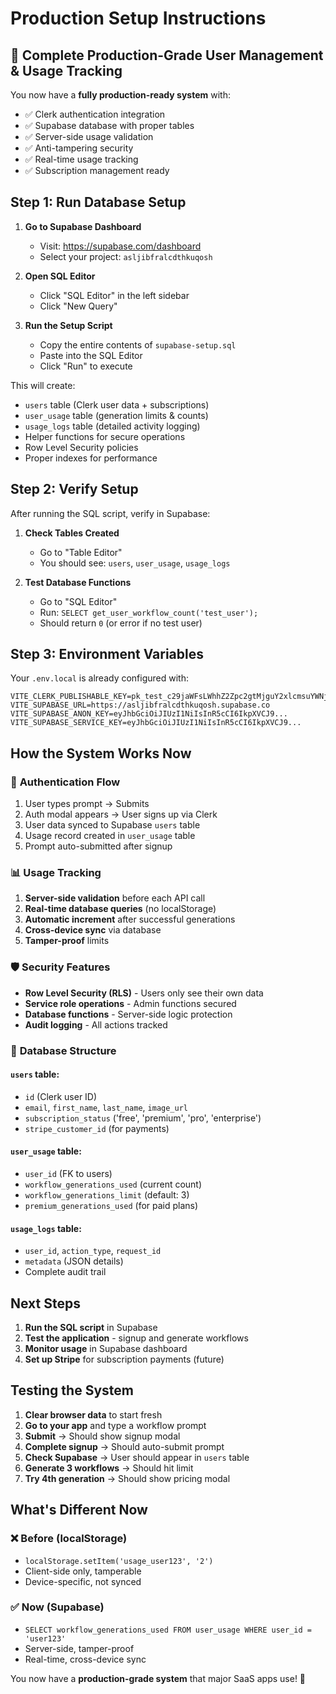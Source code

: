 # Production Setup Instructions

## 🚀 Complete Production-Grade User Management & Usage Tracking

You now have a **fully production-ready system** with:
- ✅ Clerk authentication integration
- ✅ Supabase database with proper tables
- ✅ Server-side usage validation
- ✅ Anti-tampering security
- ✅ Real-time usage tracking
- ✅ Subscription management ready

## Step 1: Run Database Setup

1. **Go to Supabase Dashboard**
   - Visit: https://supabase.com/dashboard
   - Select your project: `asljibfralcdthkuqosh`

2. **Open SQL Editor**
   - Click "SQL Editor" in the left sidebar
   - Click "New Query"

3. **Run the Setup Script**
   - Copy the entire contents of `supabase-setup.sql`
   - Paste into the SQL Editor
   - Click "Run" to execute

This will create:
- `users` table (Clerk user data + subscriptions)
- `user_usage` table (generation limits & counts)
- `usage_logs` table (detailed activity logging)
- Helper functions for secure operations
- Row Level Security policies
- Proper indexes for performance

## Step 2: Verify Setup

After running the SQL script, verify in Supabase:

1. **Check Tables Created**
   - Go to "Table Editor"
   - You should see: `users`, `user_usage`, `usage_logs`

2. **Test Database Functions**
   - Go to "SQL Editor"
   - Run: `SELECT get_user_workflow_count('test_user');`
   - Should return `0` (or error if no test user)

## Step 3: Environment Variables

Your `.env.local` is already configured with:
```env
VITE_CLERK_PUBLISHABLE_KEY=pk_test_c29jaWFsLWhhZ2Zpc2gtMjguY2xlcmsuYWNjb3VudHMuZGV2JA
VITE_SUPABASE_URL=https://asljibfralcdthkuqosh.supabase.co
VITE_SUPABASE_ANON_KEY=eyJhbGciOiJIUzI1NiIsInR5cCI6IkpXVCJ9...
VITE_SUPABASE_SERVICE_KEY=eyJhbGciOiJIUzI1NiIsInR5cCI6IkpXVCJ9...
```

## How the System Works Now

### 🔐 **Authentication Flow**
1. User types prompt → Submits
2. Auth modal appears → User signs up via Clerk
3. User data synced to Supabase `users` table
4. Usage record created in `user_usage` table
5. Prompt auto-submitted after signup

### 📊 **Usage Tracking**
1. **Server-side validation** before each API call
2. **Real-time database queries** (no localStorage)
3. **Automatic increment** after successful generations
4. **Cross-device sync** via database
5. **Tamper-proof** limits

### 🛡️ **Security Features**
- **Row Level Security (RLS)** - Users only see their own data
- **Service role operations** - Admin functions secured
- **Database functions** - Server-side logic protection
- **Audit logging** - All actions tracked

### 💾 **Database Structure**

#### `users` table:
- `id` (Clerk user ID)
- `email`, `first_name`, `last_name`, `image_url`
- `subscription_status` ('free', 'premium', 'pro', 'enterprise')
- `stripe_customer_id` (for payments)

#### `user_usage` table:
- `user_id` (FK to users)
- `workflow_generations_used` (current count)
- `workflow_generations_limit` (default: 3)
- `premium_generations_used` (for paid plans)

#### `usage_logs` table:
- `user_id`, `action_type`, `request_id`
- `metadata` (JSON details)
- Complete audit trail

## Next Steps

1. **Run the SQL script** in Supabase
2. **Test the application** - signup and generate workflows
3. **Monitor usage** in Supabase dashboard
4. **Set up Stripe** for subscription payments (future)

## Testing the System

1. **Clear browser data** to start fresh
2. **Go to your app** and type a workflow prompt
3. **Submit** → Should show signup modal
4. **Complete signup** → Should auto-submit prompt
5. **Check Supabase** → User should appear in `users` table
6. **Generate 3 workflows** → Should hit limit
7. **Try 4th generation** → Should show pricing modal

## What's Different Now

### ❌ **Before (localStorage)**
- `localStorage.setItem('usage_user123', '2')`
- Client-side only, tamperable
- Device-specific, not synced

### ✅ **Now (Supabase)**
- `SELECT workflow_generations_used FROM user_usage WHERE user_id = 'user123'`
- Server-side, tamper-proof
- Real-time, cross-device sync

You now have a **production-grade system** that major SaaS apps use! 🚀